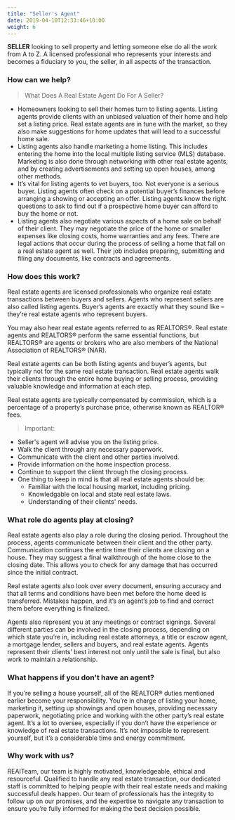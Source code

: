 ```yaml
---
title: "Seller's Agent"
date: 2019-04-18T12:33:46+10:00
weight: 6
---
```


**SELLER** looking to sell property and letting someone else do all the work from A to Z. A licensed professional who represents your interests and becomes a fiduciary to you, the seller, in all aspects of the transaction.

### How can we help?

> What Does A Real Estate Agent Do For A Seller?
- Homeowners looking to sell their homes turn to listing agents. Listing agents provide clients with an unbiased valuation of their home and help set a listing price. Real estate agents are in tune with the market, so they also make suggestions for home updates that will lead to a successful home sale.
- Listing agents also handle marketing a home listing. This includes entering the home into the local multiple listing service (MLS) database. Marketing is also done through networking with other real estate agents, and by creating advertisements and setting up open houses, among other methods.
- It’s vital for listing agents to vet buyers, too. Not everyone is a serious buyer. Listing agents often check on a potential buyer’s finances before arranging a showing or accepting an offer. Listing agents know the right questions to ask to find out if a prospective home buyer can afford to buy the home or not.
- Listing agents also negotiate various aspects of a home sale on behalf of their client. They may negotiate the price of the home or smaller expenses like closing costs, home warranties and any fees. There are legal actions that occur during the process of selling a home that fall on a real estate agent as well. Their job includes preparing, submitting and filing any documents, like contracts and agreements.

### How does this work?
Real estate agents are licensed professionals who organize real estate transactions between buyers and sellers. Agents who represent sellers are also called listing agents. Buyer’s agents are exactly what they sound like – they’re real estate agents who represent buyers.

You may also hear real estate agents referred to as REALTORS®. Real estate agents and REALTORS® perform the same essential functions, but REALTORS® are agents or brokers who are also members of the National Association of REALTORS® (NAR).

Real estate agents can be both listing agents and buyer’s agents, but typically not for the same real estate transaction. Real estate agents walk their clients through the entire home buying or selling process, providing valuable knowledge and information at each step.

Real estate agents are typically compensated by commission, which is a percentage of a property’s purchase price, otherwise known as REALTOR® fees.

> Important:
- Seller's agent will advise you on the listing price.
- Walk the client through any necessary paperwork.
- Communicate with the client and other parties involved.
- Provide information on the home inspection process.
- Continue to support the client through the closing process.
- One thing to keep in mind is that all real estate agents should be:
  - Familiar with the local housing market, including pricing.
  - Knowledgable on local and state real estate laws.
  - Understanding of their clients' needs.

### What role do agents play at closing?
Real estate agents also play a role during the closing period. Throughout the process, agents communicate between their client and the other party. Communication continues the entire time their clients are closing on a house. They may suggest a final walkthrough of the home close to the closing date. This allows you to check for any damage that has occurred since the initial contract.

Real estate agents also look over every document, ensuring accuracy and that all terms and conditions have been met before the home deed is transferred. Mistakes happen, and it’s an agent’s job to find and correct them before everything is finalized.

Agents also represent you at any meetings or contract signings. Several different parties can be involved in the closing process, depending on which state you’re in, including real estate attorneys, a title or escrow agent, a mortgage lender, sellers and buyers, and real estate agents. Agents represent their clients’ best interest not only until the sale is final, but also work to maintain a relationship.

### What happens if you don't have an agent?
If you’re selling a house yourself, all of the REALTOR® duties mentioned earlier become your responsibility. You’re in charge of listing your home, marketing it, setting up showings and open houses, providing necessary paperwork, negotiating price and working with the other party’s real estate agent. It’s a lot to oversee, especially if you don’t have the experience or knowledge of real estate transactions. It’s not impossible to represent yourself, but it’s a considerable time and energy commitment.

### Why work with us?
REAITeam, our team is highly motivated, knowledgeable, ethical and resourceful. Qualified to handle any real estate transaction, our dedicated staff is committed to helping people with their real estate needs and making successful deals happen. Our team of professionals has the integrity to follow up on our promises, and the expertise to navigate any transaction to ensure you’re fully informed for making the best decision possible. 
